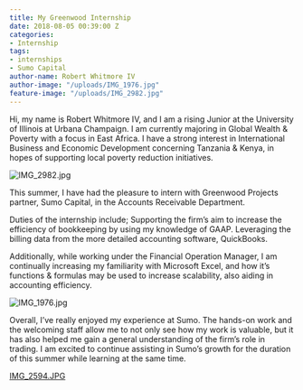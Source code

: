 ```yaml
---
title: My Greenwood Internship
date: 2018-08-05 00:39:00 Z
categories:
- Internship
tags:
- internships
- Sumo Capital
author-name: Robert Whitmore IV
author-image: "/uploads/IMG_1976.jpg"
feature-image: "/uploads/IMG_2982.jpg"
---
```


Hi, my name is Robert Whitmore IV, and I am a rising Junior at the University of Illinois at Urbana Champaign.  I am currently majoring in Global Wealth & Poverty with a focus in East Africa. I have a strong interest in International Business and Economic Development concerning Tanzania & Kenya, in hopes of supporting local poverty reduction initiatives.

![IMG_2982.jpg](/uploads/IMG_2982.jpg)

This summer, I have had the pleasure to intern with Greenwood Projects partner, Sumo Capital, in the Accounts Receivable Department. 

Duties of the internship include; Supporting the firm’s aim to increase the efficiency of bookkeeping by using my knowledge of GAAP. Leveraging the billing data from the more detailed accounting software, QuickBooks.

Additionally, while working under the Financial Operation Manager, I am continually increasing my familiarity with Microsoft Excel, and how it’s functions & formulas may be used to increase scalability, also aiding in accounting efficiency.

![IMG_1976.jpg](/uploads/IMG_1976.jpg)

Overall, I’ve really enjoyed my experience at Sumo.  The hands-on work and the welcoming staff allow me to not only see how my work is valuable, but it has also helped me gain a general understanding of the firm’s role in trading. I am excited to continue assisting in Sumo’s growth for the duration of this summer while learning at the same time.

[IMG_2594.JPG](/uploads/IMG_2594.JPG)
